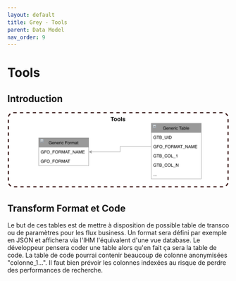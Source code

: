 ```yaml
---
layout: default
title: Grey - Tools
parent: Data Model
nav_order: 9
---
```


# Tools #

## Introduction
<p align="center"><img src="../../assets/img/data-model/Tools.png" width="600"></p>


## Transform Format et Code
Le but de ces tables est de mettre à disposition de possible table de transco ou de paramètres pour les flux business.
Un format sera défini par exemple en JSON et affichera via l'IHM l'équivalent d'une vue database. Le développeur pensera coder une table alors qu'en fait ça sera la table de code.
La table de code pourrai contenir beaucoup de colonne anonymisées "colonne_1...". Il faut bien prévoir les colonnes indexées au risque de perdre des performances de recherche.
